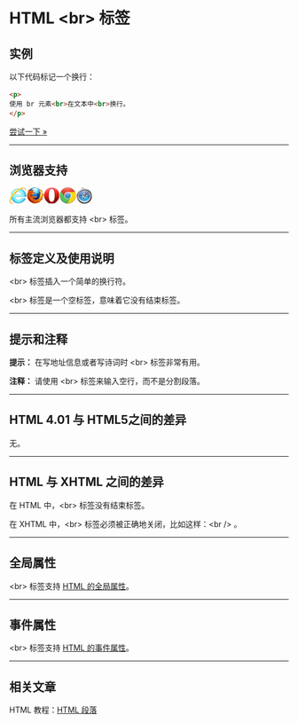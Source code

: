 # HTML &lt;br&gt; 标签

## 实例

以下代码标记一个换行：

```HTML
<p>
使用 br 元素<br>在文本中<br>换行。
</p>
```

[尝试一下 »](http://www.runoob.com/try/try.php?filename=tryhtml_br)

--------

## 浏览器支持

![Internet Explorer](images/compatible_ie.gif)![Firefox](images/compatible_firefox.gif)![Opera](images/compatible_opera.gif)![Google Chrome](images/compatible_chrome.gif)![Safari](images/compatible_safari.gif)

所有主流浏览器都支持 &lt;br&gt; 标签。

--------

## 标签定义及使用说明

&lt;br&gt; 标签插入一个简单的换行符。

&lt;br&gt; 标签是一个空标签，意味着它没有结束标签。

--------

## 提示和注释

**提示：** 在写地址信息或者写诗词时 &lt;br&gt; 标签非常有用。

**注释：**  请使用 &lt;br&gt; 标签来输入空行，而不是分割段落。

--------

## HTML 4.01 与 HTML5之间的差异

无。

--------

## HTML 与 XHTML 之间的差异

在 HTML 中，&lt;br&gt; 标签没有结束标签。

在 XHTML 中，&lt;br&gt; 标签必须被正确地关闭，比如这样：&lt;br /&gt; 。

--------

## 全局属性

&lt;br&gt; 标签支持 [HTML 的全局属性](003_ref-standardattributes.md)。

--------

## 事件属性

&lt;br&gt; 标签支持 [HTML 的事件属性](004_ref-eventattributes.md)。

--------

## 相关文章

HTML 教程：[HTML 段落](html-paragraphs.html)
